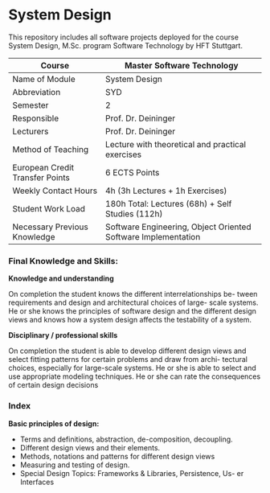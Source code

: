 # System Design
This repository includes all software projects deployed for the course System Design, M.Sc. program Software Technology by HFT Stuttgart.

| Course                             | Master Software Technology                                                                                                                                                                                                                                                                                                           |
|------------------------------------|--------------------------------------------------------------------------------------------------------------------------------------------------------------------------------------------------------------------------------------------------------------------------------------------------------------------------------------|
| Name of Module                     | System Design                                                                                                                                                                                                                                                                                                                        |
| Abbreviation                       | SYD                                                                                                                                                                                                                                                                                                                                  |
| Semester                           | 2                                                                                                                                                                                                                                                                                                                                    |
| Responsible                        | Prof. Dr. Deininger                                                                                                                                                                                                                                                                                                                  |
| Lecturers                          | Prof. Dr. Deininger                                                                                                                                                                                                                                                                                             |
| Method of Teaching                 | Lecture with theoretical and practical exercises                                                                                                                                                                                                                                                                                     |
| European Credit Transfer Points    | 6 ECTS Points                                                                                                                                                                                                                                                                                                                        |
| Weekly Contact Hours               | 4h (3h Lectures + 1h Exercises)                                                                                                                                                                                                                                                                                                      |
| Student Work Load                  | 180h Total: Lectures (68h) + Self Studies (112h)                                                                                                                                                                                                                                                                                     |
| Necessary Previous Knowledge       | Software Engineering, Object Oriented Software Implementation                                                                                                                                                                                                                                                                        |                                                                                 


### Final Knowledge and Skills:

**Knowledge and understanding**

On completion the student knows the different interrelationships be- tween requirements and design and architectural choices of large- scale systems. He or she knows the principles of software design and the different design views and knows how a system design affects the testability of a system.

**Disciplinary / professional skills**

On completion the student is able to develop different design views and select fitting patterns for certain problems and draw from archi- tectural choices, especially for large-scale systems. He or she is able to select and use appropriate modeling techniques. He or she can rate the consequences of certain design decisions

### Index

**Basic principles of design:**

- Terms and definitions, abstraction, de-composition, decoupling.
- Different design views and their elements.
- Methods, notations and patterns for different design views
- Measuring and testing of design.
- Special Design Topics: Frameworks & Libraries, Persistence, Us- er Interfaces
